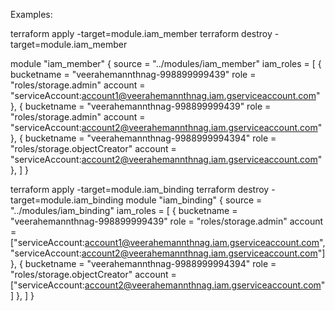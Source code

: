 Examples:

terraform apply -target=module.iam_member
terraform destroy -target=module.iam_member

module "iam_member" {
    source  = "../modules/iam_member"
    iam_roles = [
        {
            bucketname           = "veerahemannthnag-998899999439"
            role             =  "roles/storage.admin"
            account         = "serviceAccount:account1@veerahemannthnag.iam.gserviceaccount.com"
        },
        {
            bucketname           = "veerahemannthnag-998899999439"
            role             =  "roles/storage.admin"
            account         = "serviceAccount:account2@veerahemannthnag.iam.gserviceaccount.com"
        },
        {
            bucketname           = "veerahemannthnag-9988999994394"
            role             =  "roles/storage.objectCreator"
            account         = "serviceAccount:account2@veerahemannthnag.iam.gserviceaccount.com"
        },
    ]
}


terraform apply -target=module.iam_binding
terraform destroy -target=module.iam_binding
module "iam_binding" {
    source  = "../modules/iam_binding"
    iam_roles = [
        {
            bucketname           = "veerahemannthnag-998899999439"
            role             =  "roles/storage.admin"
            account         = ["serviceAccount:account1@veerahemannthnag.iam.gserviceaccount.com","serviceAccount:account2@veerahemannthnag.iam.gserviceaccount.com"]
        },
        {
            bucketname           = "veerahemannthnag-9988999994394"
            role             =  "roles/storage.objectCreator"
            account         = ["serviceAccount:account2@veerahemannthnag.iam.gserviceaccount.com"]
        },
    ]
}


